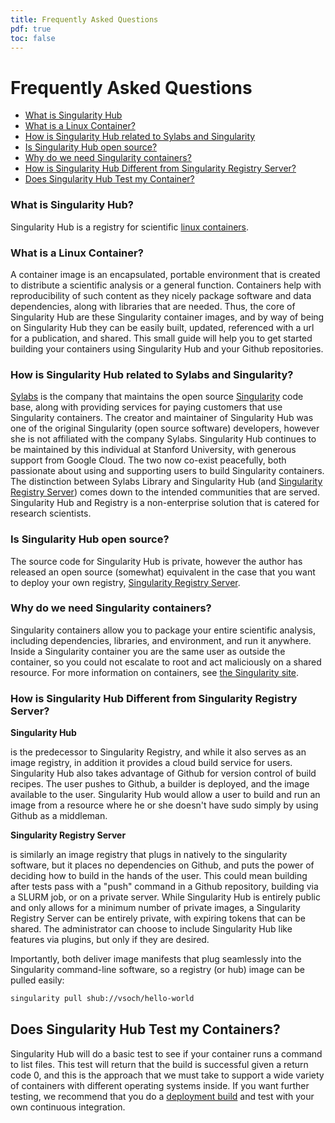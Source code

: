 ```yaml
---
title: Frequently Asked Questions
pdf: true
toc: false
---
```


# Frequently Asked Questions

 - [What is Singularity Hub](#what-is-singularity-hub)
 - [What is a Linux Container?](#what-is-a-linux-container)
 - [How is Singularity Hub related to Sylabs and Singularity](#how-is-singularity-hub-related-to-sylabs-and-singularity)
 - [Is Singularity Hub open source?](#is-singularity-hub-open-source)
 - [Why do we need Singularity containers?](#why-do-we-need-singularity-containers)
 - [How is Singularity Hub Different from Singularity Registry Server?](#how-is-singularity-hub-different-from-singularity-registry-server)
 - [Does Singularity Hub Test my Container?](#does-singularity-hub-test-my-containers)

### What is Singularity Hub?

Singularity Hub is a registry for scientific [linux containers](https://opensource.com/resources/what-are-linux-containers).

### What is a Linux Container?

A container image is an encapsulated, portable environment that is created to distribute a scientific analysis or a general function. Containers help with reproducibility of such content as they nicely package software and data dependencies, along with libraries that are needed. Thus, the core of Singularity Hub are these Singularity container images, and by way of being on Singularity Hub they can be easily built, updated, referenced with a url for a publication, and shared. This small guide will help you to get started building your containers using Singularity Hub and your Github repositories.

### How is Singularity Hub related to Sylabs and Singularity?

[Sylabs](https://sylabs.io) is the company that maintains the open source [Singularity](https://www.github.com/sylabs/singularity) code base, along with providing services for paying customers that use Singularity containers. The creator and maintainer of Singularity Hub was one of the original Singularity (open source software) developers, however she is not affiliated with the company Sylabs. Singularity Hub continues to be maintained by this individual at Stanford University, with generous support from Google Cloud. The two now co-exist peacefully, both passionate about using and supporting users to build Singularity containers. The distinction between Sylabs Library and Singularity Hub (and [Singularity Registry Server](https://www.github.com/singularityhub/sregistry)) comes down to the intended communities that are served. Singularity Hub and Registry is a non-enterprise solution that is catered for research scientists.

### Is Singularity Hub open source?

The source code for Singularity Hub is private, however the author has released an open source (somewhat) equivalent in the case that you want to deploy your own registry, [Singularity Registry Server](https://www.github.com/singularityhub/sregistry).

### Why do we need Singularity containers?

Singularity containers allow you to package your entire scientific analysis, including dependencies, libraries, and environment, and run it anywhere. Inside a Singularity container you are the same user as outside the container, so you could not escalate to root and act maliciously on a shared resource. For more information on containers, see [the Singularity site](https://singularityware.github.io).

### How is Singularity Hub Different from Singularity Registry Server?

**Singularity Hub**

is the predecessor to Singularity Registry, and while it also serves as an image registry, in addition it provides a cloud build service for users. Singularity Hub also takes advantage of Github for version control of build recipes. The user pushes to Github, a builder is deployed, and the image available to the user. Singularity Hub would allow a user to build and run an image from a resource where he or she doesn't have sudo simply by using Github as a middleman.

**Singularity Registry Server** 

is similarly an image registry that plugs in natively to the singularity software, but it places no dependencies on Github, and puts the power of deciding how to build in the hands of the user. This could mean building after tests pass with a "push" command in a Github repository, building via a SLURM job, or on a private server. While Singularity Hub is entirely public and only allows for a minimum number of private images, a Singularity Registry Server can be entirely private, with expiring tokens that can be shared. The administrator can choose
to include Singularity Hub like features via plugins, but only if they are desired.

Importantly, both deliver image manifests that plug seamlessly into the Singularity command-line software, so a registry (or hub) image can be pulled easily:

```bash
singularity pull shub://vsoch/hello-world
```

## Does Singularity Hub Test my Containers?

Singularity Hub will do a basic test to see if your container runs a command to list files. This test will return that the build is successful given a return code 0, and this is the approach that we must take to support a wide variety of containers with different operating systems inside.  If you want
further testing, we recommend that you do a [deployment build](builds/deployment) and test with your own
continuous integration.
